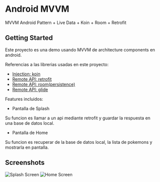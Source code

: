 # Android MVVM

MVVM Android Pattern + Live Data + Koin + Room + Retrofit

## Getting Started

Este proyecto es una demo usando MVVM de architecture components en android.


Referencias a las librerias usadas en este proyecto:
- [Injection: koin](https://insert-koin.io/)
- [Remote API: retrofit](https://square.github.io/retrofit/)
- [Remote API: room(persistence)](https://developer.android.com/training/data-storage/room)
- [Remote API: glide](https://github.com/bumptech/glide)

Features incluidos:

- Pantalla de Splash

Su funcion es llamar a un api mediante retrofit y guardar la respuesta en una base de datos local.

- Pantalla de Home

Su funcion es recuperar de la base de datos local, la lista de pokemons y mostrarla en pantalla.


## Screenshots

![Splash Screen](https://raw.githubusercontent.com/lecasme/AndroidMVVM/tree/master/app/src/main/res/drawable/splash.png?raw=true)
![Home Screen](https://raw.githubusercontent.com/lecasme/AndroidMVVM/tree/master/app/src/main/res/drawable/home.png?raw=true)


